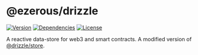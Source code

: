 # @ezerous/drizzle

[![Version](https://img.shields.io/npm/v/@ezerous/drizzle.svg)](https://www.npmjs.com/package/@ezerous/drizzle)
[![Dependencies](https://img.shields.io/david/Ezerous/@ezerous/drizzle.svg)](https://david-dm.org/Ezerous/drizzle)
[![License](https://img.shields.io/npm/l/@ezerous/drizzle.svg)](https://www.npmjs.com/package/@ezerous/drizzle)

 A reactive data-store for web3 and smart contracts. A modified version of [@drizzle/store](https://github.com/trufflesuite/drizzle/tree/develop/packages/store).

